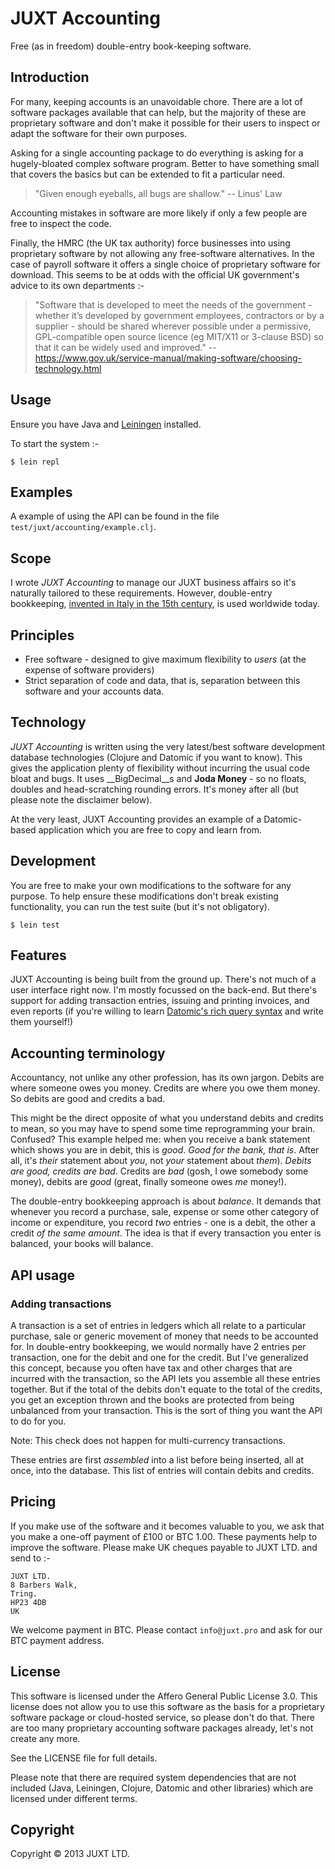 # JUXT Accounting

Free (as in freedom) double-entry book-keeping software.

## Introduction

For many, keeping accounts is an unavoidable chore. There are a lot of software packages available that can help, but the majority of these are proprietary software and don't make it possible for their users to inspect or adapt the software for their own purposes.

Asking for a single accounting package to do everything is asking for a hugely-bloated complex software program. Better to have something small that covers the basics but can be extended to fit a particular need.

> "Given enough eyeballs, all bugs are shallow." -- Linus' Law

Accounting mistakes in software are more likely if only a few people are free to inspect the code.

Finally, the HMRC (the UK tax authority) force businesses into using proprietary software by not allowing any free-software alternatives. In the case of payroll software it offers a single choice of proprietary software for download. This seems to be at odds with the official UK government's advice to its own departments :-

> "Software that is developed to meet the needs of the government - whether it’s developed by government employees, contractors or by a supplier - should be shared wherever possible under a permissive, GPL-compatible open source licence (eg MIT/X11 or 3-clause BSD) so that it can be widely used and improved." -- https://www.gov.uk/service-manual/making-software/choosing-technology.html

## Usage

Ensure you have Java and [Leiningen](http://leiningen.org) installed.

To start the system :-

    $ lein repl

## Examples

A example of using the API can be found in the file ```test/juxt/accounting/example.clj```.

## Scope

I wrote _JUXT Accounting_ to manage our JUXT business affairs so it's naturally tailored to these requirements. However, double-entry bookkeeping, [invented in Italy in the 15th century](https://en.wikipedia.org/wiki/Double-entry_bookkeeping_system), is used worldwide today.

## Principles

* Free software - designed to give maximum flexibility to _users_ (at the expense of software providers)
* Strict separation of code and data, that is, separation between this software and your accounts data.

## Technology

_JUXT Accounting_ is written using the very latest/best software development database technologies (Clojure and Datomic if you want to know). This gives the application plenty of flexibility without incurring the usual code bloat and bugs. It uses __BigDecimal__s and __Joda Money__ - so no floats, doubles and head-scratching rounding errors. It's money after all (but please note the disclaimer below).

At the very least, JUXT Accounting provides an example of a Datomic-based application which you are free to copy and learn from.

## Development

You are free to make your own modifications to the software for any purpose. To help ensure these modifications don't break existing functionality, you can run the test suite (but it's not obligatory).

    $ lein test

## Features

JUXT Accounting is being built from the ground up. There's not much of a user interface right now. I'm mostly focussed on the back-end. But there's support for adding transaction entries, issuing and printing invoices, and even reports (if you're willing to learn [Datomic's rich query syntax](http://docs.datomic.com/query.html) and write them yourself!)

## Accounting terminology

Accountancy, not unlike any other profession, has its own jargon. Debits are where someone owes you money. Credits are where you owe them money. So debits are good and credits a bad.

This might be the direct opposite of what you understand debits and credits to mean, so you may have to spend some time reprogramming your brain. Confused? This example helped me: when you receive a bank statement which shows you are in debit, this is _good_. _Good for the bank, that is_. After all, it's _their_ statement about _you_, not _your_ statement about _them_). _Debits are good, credits are bad_. Credits are _bad_ (gosh, I owe somebody some money), debits are _good_ (great, finally someone owes _me_ money!).

The double-entry bookkeeping approach is about _balance_. It demands that whenever you record a purchase, sale, expense or some other category of income or expenditure, you record _two_ entries - one is a debit, the other a credit _of the same amount_. The idea is that if every transaction you enter is balanced, your books will balance.

## API usage

### Adding transactions

A transaction is a set of entries in ledgers which all relate to a particular purchase, sale or generic movement of money that needs to be accounted for. In double-entry bookkeeping, we would normally have 2 entries per transaction, one for the debit and one for the credit. But I've generalized this concept, because you often have tax and other charges that are incurred with the transaction, so the API lets you assemble all these entries together. But if the total of the debits don't equate to the total of the credits, you get an exception thrown and the books are protected from being unbalanced from your transaction. This is the sort of thing you want the API to do for you.

Note: This check does not happen for multi-currency transactions.

These entries are first _assembled_ into a list before being inserted, all at once, into the database. This list of entries will contain debits and credits.

## Pricing

If you make use of the software and it becomes valuable to you, we ask that you make a one-off payment of £100 or BTC 1.00. These payments help to improve the software. Please make UK cheques payable to JUXT LTD. and send to :-

    JUXT LTD.
    8 Barbers Walk,
    Tring.
    HP23 4DB
    UK

We welcome payment in BTC. Please contact ```info@juxt.pro``` and ask for our BTC payment address.

## License

This software is licensed under the Affero General Public License 3.0. This license does not allow you to use this software as the basis for a proprietary software package or cloud-hosted service, so please don't do that. There are too many proprietary accounting software packages already, let's not create any more.

See the LICENSE file for full details.

Please note that there are required system dependencies that are not included (Java, Leiningen, Clojure, Datomic and other libraries) which are licensed under different terms.

## Copyright

Copyright © 2013 JUXT LTD.
